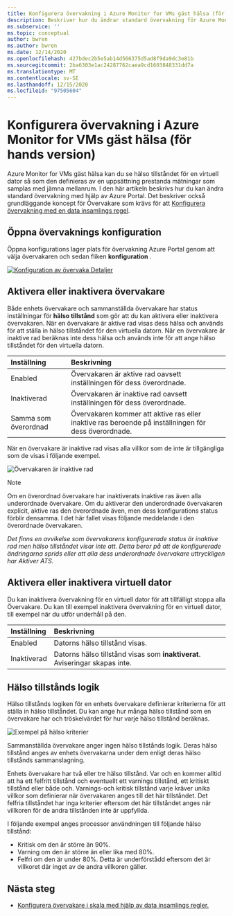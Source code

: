 ```yaml
---
title: Konfigurera övervakning i Azure Monitor for VMs gäst hälsa (för hands version)
description: Beskriver hur du ändrar standard övervakning för Azure Monitor for VMs gäst hälsa (för hands version) med hjälp av Azure Portal.
ms.subservice: ''
ms.topic: conceptual
author: bwren
ms.author: bwren
ms.date: 12/14/2020
ms.openlocfilehash: 427bdec2b5e5ab14d566375d5ad8f9da9dc3e81b
ms.sourcegitcommit: 2ba6303e1ac24287762caea9cd1603848331dd7a
ms.translationtype: MT
ms.contentlocale: sv-SE
ms.lasthandoff: 12/15/2020
ms.locfileid: "97505604"
---
```

# <a name="configure-monitoring-in-azure-monitor-for-vms-guest-health-preview"></a>Konfigurera övervakning i Azure Monitor for VMs gäst hälsa (för hands version)
Azure Monitor for VMs gäst hälsa kan du se hälso tillståndet för en virtuell dator så som den definieras av en uppsättning prestanda mätningar som samplas med jämna mellanrum. I den här artikeln beskrivs hur du kan ändra standard övervakning med hjälp av Azure Portal. Det beskriver också grundläggande koncept för Övervakare som krävs för att [Konfigurera övervakning med en data insamlings regel](vminsights-health-configure-dcr.md).

## <a name="open-monitor-configuration"></a>Öppna övervaknings konfiguration
Öppna konfigurations lager plats för övervakning Azure Portal genom att välja övervakaren och sedan fliken **konfiguration** .

[![Konfiguration av övervaka Detaljer](media/vminsights-health-overview/monitor-details-configuration.png)](media/vminsights-health-overview/monitor-details-configuration.png#lightbox)

## <a name="enable-or-disable-monitors"></a>Aktivera eller inaktivera övervakare
Både enhets övervakare och sammanställda övervakare har status inställningar för **hälso tillstånd** som gör att du kan aktivera eller inaktivera övervakaren. När en övervakare är aktive rad visas dess hälsa och används för att ställa in hälso tillståndet för den virtuella datorn. När en övervakare är inaktive rad beräknas inte dess hälsa och används inte för att ange hälso tillståndet för den virtuella datorn.

| Inställning | Beskrivning |
|:---|:---|
| Enabled | Övervakaren är aktive rad oavsett inställningen för dess överordnade. |
| Inaktiverad | Övervakaren är inaktive rad oavsett inställningen för dess överordnade. |
| Samma som överordnad | Övervakaren kommer att aktive ras eller inaktive ras beroende på inställningen för dess överordnade. |

När en övervakare är inaktive rad visas alla villkor som de inte är tillgängliga som de visas i följande exempel.

![Övervakaren är inaktive rad](media/vminsights-health-configure/disabled-monitor.png)


> [!NOTE]
> Om en överordnad övervakare har inaktiverats inaktive ras även alla underordnade övervakare. Om du aktiverar den underordnade övervakaren explicit, aktive ras den överordnade även, men dess konfigurations status förblir densamma. I det här fallet visas följande meddelande i den överordnade övervakaren.
>
> *Det finns en avvikelse som övervakarens konfigurerade status är inaktive rad men hälso tillståndet visar inte att. Detta beror på att de konfigurerade ändringarna sprids eller att alla dess underordnade övervakare uttryckligen har Aktiver ATS.*

## <a name="enable-or-disable-virtual-machine"></a>Aktivera eller inaktivera virtuell dator
Du kan inaktivera övervakning för en virtuell dator för att tillfälligt stoppa alla Övervakare. Du kan till exempel inaktivera övervakning för en virtuell dator, till exempel när du utför underhåll på den.

| Inställning | Beskrivning |
|:---|:---|
| Enabled  | Datorns hälso tillstånd visas. |
| Inaktiverad | Datorns hälso tillstånd visas som **inaktiverat**. Aviseringar skapas inte. |

## <a name="health-state-logic"></a>Hälso tillstånds logik
Hälso tillstånds logiken för en enhets övervakare definierar kriterierna för att ställa in hälso tillståndet. Du kan ange hur många hälso tillstånd som en övervakare har och tröskelvärdet för hur varje hälso tillstånd beräknas.

![Exempel på hälso kriterier](media/vminsights-health-configure/sample-health-criteria.png)

Sammanställda övervakare anger ingen hälso tillstånds logik. Deras hälso tillstånd anges av enhets övervakarna under dem enligt deras hälso tillstånds sammanslagning.

Enhets övervakare har två eller tre hälso tillstånd. Var och en kommer alltid att ha ett felfritt tillstånd och eventuellt ett varnings tillstånd, ett kritiskt tillstånd eller både och. Varnings-och kritisk tillstånd varje kräver unika villkor som definierar när övervakaren anges till det här tillståndet. Det felfria tillståndet har inga kriterier eftersom det här tillståndet anges när villkoren för de andra tillstånden inte är uppfyllda.

I följande exempel anges processor användningen till följande hälso tillstånd:

- Kritisk om den är större än 90%.
- Varning om den är större än eller lika med 80%.
- Felfri om den är under 80%. Detta är underförstådd eftersom det är villkoret där inget av de andra villkoren gäller.

## <a name="next-steps"></a>Nästa steg

- [Konfigurera övervakare i skala med hjälp av data insamlings regler.](vminsights-health-configure-dcr.md)